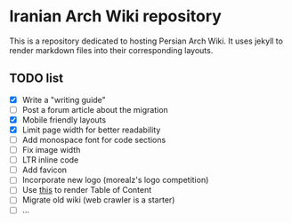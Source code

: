 # Iranian Arch Wiki repository
This is a repository dedicated to hosting Persian Arch Wiki. It uses jekyll
to render markdown files into their corresponding layouts.

## TODO list

- [x] Write a "writing guide"
- [ ] Post a forum article about the migration
- [x] Mobile friendly layouts
- [x] Limit page width for better readability
- [ ] Add monospace font for code sections
- [ ] Fix image width
- [ ] LTR inline code
- [ ] Add favicon
- [ ] Incorporate new logo (morealz's logo competition)
- [ ] Use [this](https://github.com/allejo/jekyll-toc) to render Table of Content
- [ ] Migrate old wiki (web crawler is a starter)
- [ ] ...
